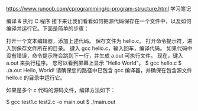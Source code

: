 https://www.runoob.com/cprogramming/c-program-structure.html
学习笔记

编译 & 执行 C 程序
接下来让我们看看如何把源代码保存在一个文件中，以及如何编译并运行它。下面是简单的步骤：

打开一个文本编辑器，添加上述代码。
保存文件为 hello.c。
打开命令提示符，进入到保存文件所在的目录。
键入 gcc hello.c，输入回车，编译代码。
如果代码中没有错误，命令提示符会跳到下一行，并生成 a.out 可执行文件。
现在，键入 a.out 来执行程序。
您可以看到屏幕上显示 "Hello World"。
$ gcc hello.c
$ ./a.out
Hello, World!
请确保您的路径中已包含 gcc 编译器，并确保在包含源文件 hello.c 的目录中运行它。

如果是多个 c 代码的源码文件，编译方法如下：

$ gcc test1.c test2.c -o main.out
$ ./main.out
